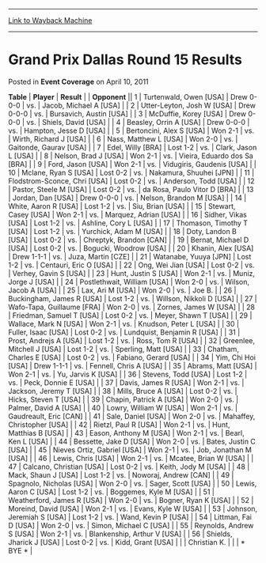 
---
[Link to Wayback Machine](https://web.archive.org/web/20211128071604/https://magic.wizards.com/en/articles/archive/event-coverage/grand-prix-dallas-round-15-results-2011-04-10)

[_metadata_:description]:- "TablePlayerResult Opponent 1Turtenwald, Owen [USA]Drew 0-0-0vs.Jacob, Michael A [USA] 2Utter-Leyton, Josh W [USA]Drew 0-0-0vs.Bursavich, Austin [USA] 3McDuffie, Korey [USA]Drew 0-0-0vs.Shiels, David [USA] 4Beasley, Orrin A [USA]Drew 0-0-0vs.Hampton, Jesse D [USA] 5Bertoncini, Alex S [USA]Won 2-1vs.Wirth, Richard J [USA] 6Nass, Matthew L [USA]Won 2-0vs.Gaitonde, Gaurav [USA]"
[_metadata_:generator]:- "Drupal 7 (http://drupal.org)"
[_metadata_:node]:- "451431"
[_metadata_:publish_date]:- "2011-04-10"
[_metadata_:source]:- "div-main-content"
[_metadata_:title]:- "Grand Prix Dallas Round 15 Results"
[_metadata_:wayback_capture_timestamp]:- "2021-11-28 07:16:04"
[_metadata_:wayback_raw_url]:- "https://web.archive.org/web/20211128071604id_/https://magic.wizards.com/en/articles/archive/event-coverage/grand-prix-dallas-round-15-results-2011-04-10"
[_metadata_:wayback_url]:- "https://magic.wizards.com/en/articles/archive/event-coverage/grand-prix-dallas-round-15-results-2011-04-10"
---


Grand Prix Dallas Round 15 Results
==================================



 Posted in **Event Coverage**
 on April 10, 2011 












 **Table** | **Player** | **Result** |  | **Opponent** ||  1 | Turtenwald, Owen [USA] | Drew 0-0-0 | vs. | Jacob, Michael A [USA] |
|  2 | Utter-Leyton, Josh W [USA] | Drew 0-0-0 | vs. | Bursavich, Austin [USA] |
|  3 | McDuffie, Korey [USA] | Drew 0-0-0 | vs. | Shiels, David [USA] |
|  4 | Beasley, Orrin A [USA] | Drew 0-0-0 | vs. | Hampton, Jesse D [USA] |
|  5 | Bertoncini, Alex S [USA] | Won 2-1 | vs. | Wirth, Richard J [USA] |
|  6 | Nass, Matthew L [USA] | Won 2-0 | vs. | Gaitonde, Gaurav [USA] |
|  7 | Edel, Willy [BRA] | Lost 1-2 | vs. | Clark, Jason L [USA] |
|  8 | Nelson, Brad J [USA] | Won 2-1 | vs. | Vieira, Eduardo dos Sa [BRA] |
|  9 | Ford, Jason [USA] | Won 2-1 | vs. | Vidugiris, Gaudenis [USA] |
|  10 | Mclane, Ryan S [USA] | Lost 0-2 | vs. | Nakamura, Shuuhei [JPN] |
|  11 | Flodstrom-Sconce, Chri [USA] | Lost 0-2 | vs. | Anderson, Todd [USA] |
|  12 | Pastor, Steele M [USA] | Lost 0-2 | vs. | da Rosa, Paulo Vitor D [BRA] |
|  13 | Jordan, Dan [USA] | Drew 0-0-0 | vs. | Nelson, Brandon M [USA] |
|  14 | White, Aaron R [USA] | Lost 1-2 | vs. | Siu, Brian [USA] |
|  15 | Stewart, Casey [USA] | Won 2-1 | vs. | Marquez, Adrian [USA] |
|  16 | Sidher, Vikas [USA] | Lost 1-2 | vs. | Ashline, Cory L [USA] |
|  17 | Thomason, Timothy T [USA] | Lost 1-2 | vs. | Yurchick, Adam M [USA] |
|  18 | Doty, Landon B [USA] | Lost 0-2 | vs. | Chreptyk, Brandon [CAN] |
|  19 | Bernat, Michael D [USA] | Lost 0-2 | vs. | Bogucki, Woodrow [USA] |
|  20 | Khanin, Alex [USA] | Drew 1-1-1 | vs. | Juza, Martin [CZE] |
|  21 | Watanabe, Yuuya [JPN] | Lost 1-2 | vs. | Centauri, Eric O [USA] |
|  22 | Ong, Wei Jian [USA] | Lost 0-2 | vs. | Verhey, Gavin S [USA] |
|  23 | Hunt, Justin S [USA] | Won 2-1 | vs. | Muniz, Jorge J [USA] |
|  24 | Postlethwait, William [USA] | Won 2-0 | vs. | Wilson, Jacob A [USA] |
|  25 | Lax, Ari M [USA] | Won 2-0 | vs. | Joe B. |
|  26 | Buckingham, James R [USA] | Lost 1-2 | vs. | Willson, Nikkoli D [USA] |
|  27 | Wafo-Tapa, Guillaume [FRA] | Won 2-0 | vs. | Zornes, James W [USA] |
|  28 | Friedman, Samuel T [USA] | Lost 0-2 | vs. | Meyer, Shawn T [USA] |
|  29 | Wallace, Mark N [USA] | Won 2-1 | vs. | Knudson, Peter L [USA] |
|  30 | Fuller, Isaac [USA] | Lost 0-2 | vs. | Lundquist, Benjamin R [USA] |
|  31 | Prost, Andrejs A [USA] | Lost 1-2 | vs. | Ross, Tom R [USA] |
|  32 | Greenlee, Mitchell J [USA] | Lost 1-2 | vs. | Sperling, Matt [USA] |
|  33 | Chatham, Charles E [USA] | Lost 0-2 | vs. | Fabiano, Gerard [USA] |
|  34 | Yim, Chi Hoi [USA] | Drew 1-1-1 | vs. | Fennell, Chris A [USA] |
|  35 | Abrams, Matt [USA] | Won 2-1 | vs. | Yu, Jarvis K [USA] |
|  36 | Stevens, Todd [USA] | Lost 1-2 | vs. | Peck, Donnie E [USA] |
|  37 | Davis, James R [USA] | Won 2-1 | vs. | Jackson, Jeremy T [USA] |
|  38 | Mills, Bruce A [USA] | Lost 0-2 | vs. | Hicks, Steven T [USA] |
|  39 | Chapin, Patrick A [USA] | Won 2-0 | vs. | Palmer, David A [USA] |
|  40 | Lowry, William W [USA] | Won 2-1 | vs. | Gaudreault, Eric [CAN] |
|  41 | Sale, Daniel [USA] | Won 2-0 | vs. | Mahaffey, Christopher [USA] |
|  42 | Rietzl, Paul R [USA] | Won 2-1 | vs. | Hunt, Matthias B [USA] |
|  43 | Eason, Anthony M [USA] | Won 2-1 | vs. | Bearl, Ken L [USA] |
|  44 | Bessette, Jake D [USA] | Won 2-0 | vs. | Bates, Justin C [USA] |
|  45 | Nieves Ortiz, Gabriel [USA] | Won 2-1 | vs. | Job, Jonathan M [USA] |
|  46 | Lewis, Chris [USA] | Won 2-1 | vs. | Mcatee, Brian W [USA] |
|  47 | Calcano, Christian [USA] | Lost 0-2 | vs. | Keith, Jody M [USA] |
|  48 | Mack, Shaun J [USA] | Lost 1-2 | vs. | Noworaj, Andrew [CAN] |
|  49 | Spagnolo, Nicholas [USA] | Won 2-0 | vs. | Sager, Scott [USA] |
|  50 | Lewis, Aaron C [USA] | Lost 1-2 | vs. | Boggemes, Kyle M [USA] |
|  51 | Weatherford, James R [USA] | Won 2-0 | vs. | Bogner, Ryan K [USA] |
|  52 | Moreind, David [USA] | Won 2-1 | vs. | Evans, Kyle W [USA] |
|  53 | Johnson, Jeremiah S [USA] | Lost 1-2 | vs. | Wand, Kevin P [USA] |
|  54 | Littman, Fai D [USA] | Won 2-0 | vs. | Simon, Michael C [USA] |
|  55 | Reynolds, Andrew S [USA] | Won 2-1 | vs. | Blankenship, Arthur V [USA] |
|  56 | Shields, Jharick J [USA] | Lost 0-2 | vs. | Kidd, Grant [USA] |
|  | Christian K. |  |  | \* BYE \* |







